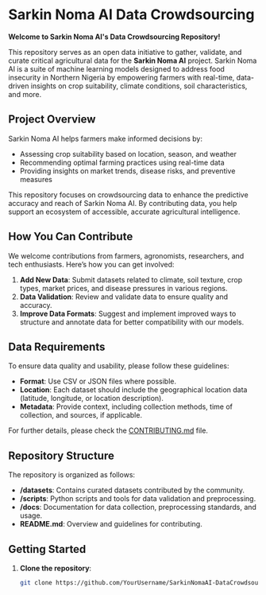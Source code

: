 # Sarkin Noma AI Data Crowdsourcing

**Welcome to Sarkin Noma AI's Data Crowdsourcing Repository!**

This repository serves as an open data initiative to gather, validate, and curate critical agricultural data for the **Sarkin Noma AI** project. Sarkin Noma AI is a suite of machine learning models designed to address food insecurity in Northern Nigeria by empowering farmers with real-time, data-driven insights on crop suitability, climate conditions, soil characteristics, and more.

## Project Overview

Sarkin Noma AI helps farmers make informed decisions by:
- Assessing crop suitability based on location, season, and weather
- Recommending optimal farming practices using real-time data
- Providing insights on market trends, disease risks, and preventive measures

This repository focuses on crowdsourcing data to enhance the predictive accuracy and reach of Sarkin Noma AI. By contributing data, you help support an ecosystem of accessible, accurate agricultural intelligence.

## How You Can Contribute

We welcome contributions from farmers, agronomists, researchers, and tech enthusiasts. Here’s how you can get involved:

1. **Add New Data**: Submit datasets related to climate, soil texture, crop types, market prices, and disease pressures in various regions.
2. **Data Validation**: Review and validate data to ensure quality and accuracy.
3. **Improve Data Formats**: Suggest and implement improved ways to structure and annotate data for better compatibility with our models.

## Data Requirements

To ensure data quality and usability, please follow these guidelines:
- **Format**: Use CSV or JSON files where possible.
- **Location**: Each dataset should include the geographical location data (latitude, longitude, or location description).
- **Metadata**: Provide context, including collection methods, time of collection, and sources, if applicable.

For further details, please check the [CONTRIBUTING.md](CONTRIBUTING.md) file.

## Repository Structure

The repository is organized as follows:

- **/datasets**: Contains curated datasets contributed by the community.
- **/scripts**: Python scripts and tools for data validation and preprocessing.
- **/docs**: Documentation for data collection, preprocessing standards, and usage.
- **README.md**: Overview and guidelines for contributing.

## Getting Started

1. **Clone the repository**:
   ```bash
   git clone https://github.com/YourUsername/SarkinNomaAI-DataCrowdsourcing.git
